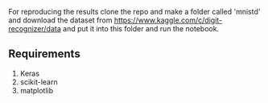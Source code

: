 For reproducing the results clone the repo and make a folder called 'mnistd' and download the dataset from https://www.kaggle.com/c/digit-recognizer/data and put it into this folder and run the notebook.
## Requirements
1. Keras
2. scikit-learn
3. matplotlib
